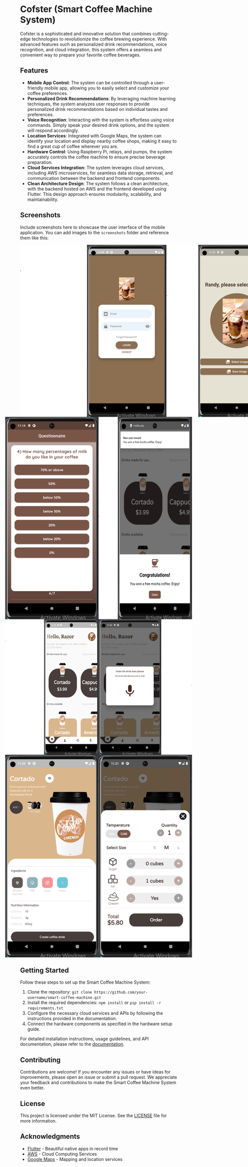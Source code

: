 # Cofster (Smart Coffee Machine System)

Cofster is a sophisticated and innovative solution that combines cutting-edge technologies to revolutionize the coffee brewing experience. With advanced features such as personalized drink recommendations, voice recognition, and cloud integration, this system offers a seamless and convenient way to prepare your favorite coffee beverages.

## Features

- **Mobile App Control**: The system can be controlled through a user-friendly mobile app, allowing you to easily select and customize your coffee preferences.
- **Personalized Drink Recommendations**: By leveraging machine learning techniques, the system analyzes user responses to provide personalized drink recommendations based on individual tastes and preferences.
- **Voice Recognition**: Interacting with the system is effortless using voice commands. Simply speak your desired drink options, and the system will respond accordingly.
- **Location Services**: Integrated with Google Maps, the system can identify your location and display nearby coffee shops, making it easy to find a great cup of coffee wherever you are.
- **Hardware Control**: Using Raspberry Pi, relays, and pumps, the system accurately controls the coffee machine to ensure precise beverage preparation.
- **Cloud Services Integration**: The system leverages cloud services, including AWS microservices, for seamless data storage, retrieval, and communication between the backend and frontend components.
- **Clean Architecture Design**: The system follows a clean architecture, with the backend hosted on AWS and the frontend developed using Flutter. This design approach ensures modularity, scalability, and maintainability.

## Screenshots

Include screenshots here to showcase the user interface of the mobile application. You can add images to the `screenshots` folder and reference them like this:

<div style="display: flex; justify-content: left;">
  <img src="mobile_app_images/login_screen.png" width="470" alt="Login screen">
  <img src="mobile_app_images/register_screen.png" width="350" alt="Register screen">
</div>

<div style="display: flex; justify-content: center;">
  <img src="mobile_app_images/formular_screen.png" width="300" alt="Formular screen">
  <img src="mobile_app_images/main_notifications_screen.png" width="300" alt="Free drink notification screen">
</div>

<div style="display: flex; justify-content: center;">
  <img src="mobile_app_images/main_screen.png" width="300" alt="Main screen">
  <img src="mobile_app_images/main_voice_assistance_screen.png" width="300" alt="Main voice assistance screen"> 
</div>

<div style="display: flex; justify-content: center;">
  <img src="mobile_app_images/details_screen.png" width="300" alt="Details screen">
  <img src="mobile_app_images/details_order_screen.png" width="300" alt="Details order screen">
</div>

## Getting Started

Follow these steps to set up the Smart Coffee Machine System:

1. Clone the repository: `git clone https://github.com/your-username/smart-coffee-machine.git`
2. Install the required dependencies: `npm install` or `pip install -r requirements.txt`
3. Configure the necessary cloud services and APIs by following the instructions provided in the documentation.
4. Connect the hardware components as specified in the hardware setup guide.

For detailed installation instructions, usage guidelines, and API documentation, please refer to the [documentation](docs).

## Contributing

Contributions are welcome! If you encounter any issues or have ideas for improvements, please open an issue or submit a pull request. We appreciate your feedback and contributions to make the Smart Coffee Machine System even better.

## License

This project is licensed under the MIT License. See the [LICENSE](LICENSE) file for more information.

## Acknowledgments

- [Flutter](https://flutter.dev/) - Beautiful native apps in record time
- [AWS](https://aws.amazon.com/) - Cloud Computing Services
- [Google Maps](https://cloud.google.com/maps-platform) - Mapping and location services


